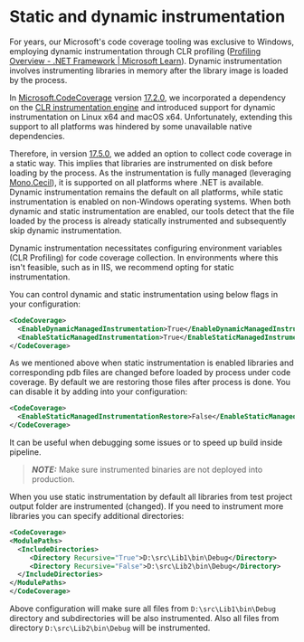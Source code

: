 # Static and dynamic instrumentation

For years, our Microsoft's code coverage tooling was exclusive to Windows, employing dynamic instrumentation through CLR profiling ([Profiling Overview - .NET Framework | Microsoft Learn](https://learn.microsoft.com/dotnet/framework/unmanaged-api/profiling/profiling-overview)). Dynamic instrumentation involves instrumenting libraries in memory after the library image is loaded by the process.

In [Microsoft.CodeCoverage](https://www.nuget.org/packages/Microsoft.CodeCoverage) version [17.2.0](https://www.nuget.org/packages/Microsoft.CodeCoverage/17.2.0), we incorporated a dependency on the [CLR instrumentation engine](https://github.com/microsoft/CLRInstrumentationEngine) and introduced support for dynamic instrumentation on Linux x64 and macOS x64. Unfortunately, extending this support to all platforms was hindered by some unavailable native dependencies.

Therefore, in version [17.5.0](https://www.nuget.org/packages/Microsoft.CodeCoverage/17.5.0), we added an option to collect code coverage in a static way. This implies that libraries are instrumented on disk before loading by the process. As the instrumentation is fully managed (leveraging [Mono.Cecil](https://github.com/jbevain/cecil)), it is supported on all platforms where .NET is available. Dynamic instrumentation remains the default on all platforms, while static instrumentation is enabled on non-Windows operating systems. When both dynamic and static instrumentation are enabled, our tools detect that the file loaded by the process is already statically instrumented and subsequently skip dynamic instrumentation.

Dynamic instrumentation necessitates configuring environment variables (CLR Profiling) for code coverage collection. In environments where this isn't feasible, such as in IIS, we recommend opting for static instrumentation.


You can control dynamic and static instrumentation using below flags in your configuration:
```xml
<CodeCoverage>
  <EnableDynamicManagedInstrumentation>True</EnableDynamicManagedInstrumentation>
  <EnableStaticManagedInstrumentation>True</EnableStaticManagedInstrumentation>
</CodeCoverage>
```

As we mentioned above when static instrumentation is enabled libraries and corresponding pdb files are changed before loaded by process under code coverage. By default we are restoring those files after process is done. You can disable it by adding into your configuration:

```xml
<CodeCoverage>
  <EnableStaticManagedInstrumentationRestore>False</EnableStaticManagedInstrumentationRestore>
</CodeCoverage>
```
It can be useful when debugging some issues or to speed up build inside pipeline. 

> **_NOTE:_** Make sure instrumented binaries are not deployed into production.

When you use static instrumentation by default all libraries from test project output folder are instrumented (changed). If you need to instrument more libraries you can specify additional directories:

```xml
<CodeCoverage>
<ModulePaths>
  <IncludeDirectories>
     <Directory Recursive="True">D:\src\Lib1\bin\Debug</Directory>
     <Directory Recursive="False">D:\src\Lib2\bin\Debug</Directory>
  </IncludeDirectories>
</ModulePaths>
</CodeCoverage>
```

Above configuration will make sure all files from `D:\src\Lib1\bin\Debug` directory and subdirectories will be also instrumented. Also all files from directory `D:\src\Lib2\bin\Debug` will be instrumented.
